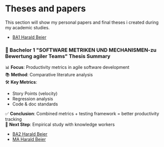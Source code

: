 # Theses and papers
This section will show my personal papers and final theses i created during my academic studies. 

- [BA1 Harald Beier](https://github.com/haraldthegrey/Theses-and-papers/blob/main/BA1_Harald_Beier.pdf?raw=true)
### 📘 Bachelor 1 "SOFTWARE METRIKEN UND MECHANISMEN-zu Bewertung agiler Teams" Thesis Summary

📊 **Focus**: Productivity metrics in agile software development  
📚 **Method**: Comparative literature analysis  
🛠️ **Key Metrics**:  
- Story Points (velocity)  
- Regression analysis  
- Code & doc standards  

✅ **Conclusion**: Combined metrics + testing framework = better productivity tracking  
🔬 **Next Step**: Empirical study with knowledge workers

- [BA2 Harald Beier](https://github.com/haraldthegrey/Theses-and-papers/blob/main/BA2_Beier_Harald.pdf?raw=true)
- [MA Harald Beier](https://github.com/haraldthegrey/Theses-and-papers/blob/main/MA_Beier_Harald.pdf?raw=true)

